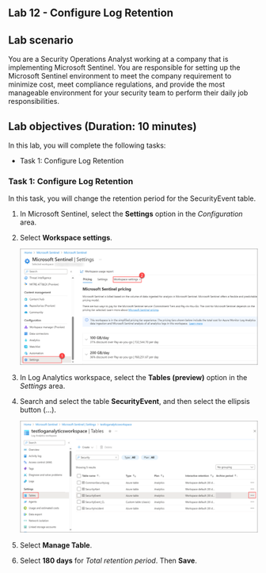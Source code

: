 ## Lab 12 - Configure Log Retention

## Lab scenario

You are a Security Operations Analyst working at a company that is implementing Microsoft Sentinel. You are responsible for setting up the Microsoft Sentinel environment to meet the company requirement to minimize cost, meet compliance regulations, and provide the most manageable environment for your security team to perform their daily job responsibilities.

## Lab objectives (Duration: 10 minutes)

In this lab, you will complete the following tasks:
- Task 1: Configure Log Retention

### Task 1: Configure Log Retention

In this task, you will change the retention period for the SecurityEvent table.

1. In Microsoft Sentinel, select the **Settings** option in the *Configuration* area.

1. Select **Workspace settings**.

   ![](../media/image_39.png)   

1. In Log Analytics workspace, select the **Tables (preview)** option in the *Settings* area.

1. Search and select the table **SecurityEvent**, and then select the ellipsis button (...).

   ![](../media/image_40.png)     

1. Select **Manage Table**.

1. Select **180 days** for *Total retention period*. Then **Save**.

